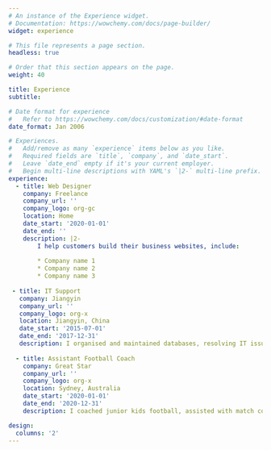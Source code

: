 ```yaml
---
# An instance of the Experience widget.
# Documentation: https://wowchemy.com/docs/page-builder/
widget: experience

# This file represents a page section.
headless: true

# Order that this section appears on the page.
weight: 40

title: Experience
subtitle:

# Date format for experience
#   Refer to https://wowchemy.com/docs/customization/#date-format
date_format: Jan 2006

# Experiences.
#   Add/remove as many `experience` items below as you like.
#   Required fields are `title`, `company`, and `date_start`.
#   Leave `date_end` empty if it's your current employer.
#   Begin multi-line descriptions with YAML's `|2-` multi-line prefix.
experience:
  - title: Web Designer
    company: Freelance
    company_url: ''
    company_logo: org-gc
    location: Home
    date_start: '2020-01-01'
    date_end: ''
    description: |2-
        I help customers build their business websites, include:
        
        * Company name 1
        * Company name 2
        * Company name 3
 
 - title: IT Support
   company: Jiangyin
   company_url: ''
   company_logo: org-x
   location: Jiangyin, China
   date_start: '2015-07-01'
   date_end: '2017-12-31'
   description: I organised and maintained databases, resolving IT issues, monitoring staffs' unusual activities.
 
  - title: Assistant Football Coach
    company: Great Star
    company_url: ''
    company_logo: org-x
    location: Sydney, Australia
    date_start: '2020-01-01'
    date_end: '2020-12-31'
    description: I coached junior kids football, assisted with match coaching and training.

design:
  columns: '2'
---
```


